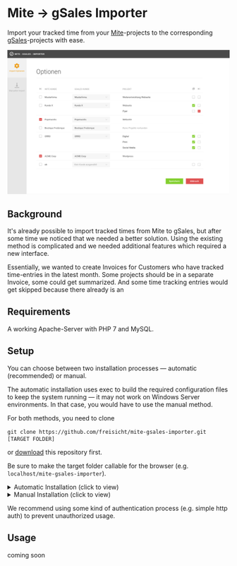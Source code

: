 [mite-url]: https://mite.yo.lk/
[gsales-url]: https://www.gsales.de/

# Mite -> gSales Importer

Import your tracked time from your [Mite][mite-url]-projects to the corresponding [gSales][gsales-url]-projects with ease.

![interface-mockup](img/interface-mockup.png)

## Background

It's already possible to import tracked times from Mite to gSales, but after some time we noticed that we needed a better solution. Using the existing method is complicated and we needed additional features which required a new interface.

Essentially, we wanted to create Invoices for Customers who have tracked time-entries in the latest month. Some projects should be in a separate Invoice, some could get summarized. And some time tracking entries would get skipped because there already is an 

## Requirements

A working Apache-Server with PHP 7 and MySQL.

## Setup

You can choose between two installation processes — automatic (recommended) or manual.

The automatic installation uses exec to build the required configuration files to keep the system running — it may not work on Windows Server environments. In that case, you would have to use the manual method.

For both methods, you need to clone

```
git clone https://github.com/freisicht/mite-gsales-importer.git [TARGET FOLDER]
```

or [download](WE_NEED_A_LINK_LOL) this repository first.

Be sure to make the target folder callable for the browser (e.g. `localhost/mite-gsales-importer`).

<details><summary>Automatic Installation (click to view)</summary><p>

---

**Requirements before installing**:

1.  Check the access-rights of the folders `/`, `/config` and `/logs`
2.  The database should exist beforehand

Open the cloned project in your browser (`mite-gsales-importer/web/index.php`), it will open a form where you can input the details for Mite, gSales and the database.

![autoinstall](img/autoinstall.png)

After submitting, it will automatically create configuration-files filled with your information.

Done!

Remove the `/config/app.json` file to repeat the process.

---

</p></details>



<details><summary>Manual Installation (click to view)</summary><p>

---

Keep an eye for the access-rights for the directories during this whole process, since PHP tries to generate files.

1. Create an empty file `/config/app.json` to stop the automatic installation process.
2. Create an empty file `/log/app.log` for the internal logging mechanism (Kann man nicht einfach das Ding direkt mit in die Repo packen?)
3. Copy `/propel.yaml.dist`, rename it to `propel.yaml` and adjust the database connection information accordingly. Create the database if it does not exist yet.
4. Repeat the process for `config/apis/gsales.json.dist` and `config/apis/mite.json.dist`

After these steps, we need to install the [Composer](https://getcomposer.org/) dependencies and let them do their work! Open the terminal and navigate to the repository folder and follow these last steps:

**Install the composer dependencies**

* if you have installed composer, you can run `composer install`
* otherwise `php composer.phar install`

Sometimes the php-executable is not just `php`, in that case you should look up your php executable and replace it with `php`.

**Install database and create model-files with Propel**

* `vendor/bin/propel convert-conf` — Converts the `propel.yaml` file into a php file
* `vendor/bin/propel migration:diff` — creates a migration file that will modify the database
* `vendor/bin/propel migration:migrate` — applies the migration file (at that point your database should be good to go)
* `vendor/bin/propel model:build` — builds the model-files for PHP
* `php composer.phar dump-autoload` — builds the autoload-file, same composer rules apply for this command

Done!

---

</p></details>


We recommend using some kind of authentication process (e.g. simple http auth) to prevent unauthorized usage.

## Usage

coming soon
